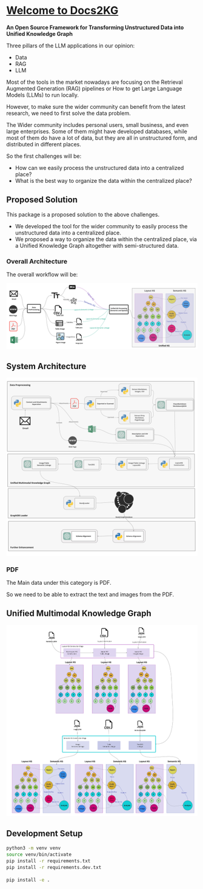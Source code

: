 # [Welcome to Docs2KG](https://ai4wa.com)

**An Open Source Framework for Transforming Unstructured Data into Unified Knowledge Graph**

Three pillars of the LLM applications in our opinion:

- Data
- RAG
- LLM

Most of the tools in the market nowadays are focusing on the Retrieval Augmented Generation (RAG) pipelines or
How to get Large Language Models (LLMs) to run locally.

However, to make sure the wider community can benefit from the latest research, we need to first solve the data problem.

The Wider community includes personal users, small business, and even large enterprises.
Some of them might have developed databases, while most of them do have a lot of data, but they are all in unstructured
form, and distributed in different places.

So the first challenges will be:

- How can we easily process the unstructured data into a centralized place?
- What is the best way to organize the data within the centralized place?

## Proposed Solution

This package is a proposed solution to the above challenges.

- We developed the tool for the wider community to easily process the unstructured data into a centralized place.
- We proposed a way to organize the data within the centralized place, via a Unified Knowledge Graph altogether with
  semi-structured data.

### Overall Architecture

The overall workflow will be:

![img.png](images/Docs2KG.jpg)

## System Architecture

![img.png](images/modules.jpg)

### PDF

The Main data under this category is PDF.

So we need to be able to extract the text and images from the PDF.

## Unified Multimodal Knowledge Graph

![img.png](images/KGConstruction.jpg)

## Development Setup

```bash
python3 -m venv venv
source venv/bin/activate
pip install -r requirements.txt
pip install -r requirements.dev.txt

pip install -e .
```
